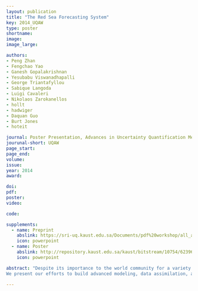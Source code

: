 ```yaml
---
layout: publication
title: "The Red Sea Forecasting System"
key: 2014_UQAW
type: poster
shortname:
image:
image_large:

authors:
- Peng Zhan
- Fengchao Yao
- Ganesh Gopalakrishnan
- Yesubabu Viswanadhapalli
- George Triantafyllou
- Sabique Langoda
- Luigi Cavaleri
- Nikolaos Zarokanellos
- hollt
- hadwiger
- Daquan Guo
- Burt Jones
- hoteit

journal: Poster Presentation, Advances in Uncertainty Quantification Methods, Algorithms and Applications (UQAW)
jourunal-short: UQAW
page_start:
page_end:
volume:
issue:
year: 2014
award:

doi:
pdf:
poster:
video:

code:

supplements:
  - name: Preprint
    abslink: https://sri-uq.kaust.edu.sa/Documents/pdf%20workshop/all_abstracts.pdf
    icon: powerpoint
  - name: Poster
    abslink: http://repository.kaust.edu.sa/kaust/bitstream/10754/623964/1/2_Zhan_Ocean-compressed.pdf
    icon: powerpoint

abstract: "Despite its importance to the world community for a variety of socio-economical reasons and the presence of extensive coral reef gardens along its shores, the Red Sea remains one of the most under-studied large marine physical and biological systems in the global ocean.
We present our efforts to build advanced modeling, data assimilation, and uncertainty quantification capabilities for the Red Sea, which is part of the newly established Saudi ARAMCO Marine Environmental Research Center aiming at studying and forecasting the ..."

---
```

